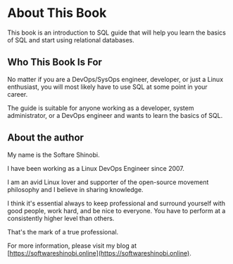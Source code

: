 # About This Book

This book is an introduction to SQL guide that will help you learn the basics of SQL and start using relational databases.

## Who This Book Is For

No matter if you are a DevOps/SysOps engineer, developer, or just a Linux enthusiast, you will most likely have to use SQL at some point in your career.

The guide is suitable for anyone working as a developer, system administrator, or a DevOps engineer and wants to learn the basics of SQL.

## About the author

My name is the Softare Shinobi.

I have been working as a Linux DevOps Engineer since 2007.

I am an avid Linux lover and supporter of the open-source movement philosophy and I believe in sharing knowledge.

I think it's essential always to keep professional and surround yourself with good people, work hard, and be nice to everyone. You have to perform at a consistently higher level than others.

That's the mark of a true professional.

For more information, please visit my blog at [https://softwareshinobi.online](https://softwareshinobi.online).
